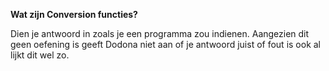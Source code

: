 **Wat zijn Conversion functies?** 

Dien je antwoord in zoals je een programma zou indienen. Aangezien dit geen oefening is geeft Dodona niet aan of je antwoord juist of fout is ook al lijkt dit wel zo.
